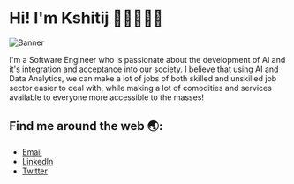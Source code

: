 # Hi! I'm Kshitij 👋🏽👨🏽‍💻

![Banner](https://user-images.githubusercontent.com/66397721/212951261-6c0d817d-3e9e-4176-98a5-e14a552f41b9.png)

I'm a Software Engineer who is passionate about the development of AI and it's integration and acceptance into our society. I believe that using AI and Data Analytics, we can make a lot of jobs of both skilled and unskilled job sector easier to deal with, while making a lot of comodities and services available to everyone more accessible to the masses!

## Find me around the web 🌏:

- [Email](mailto:chaharkshitij@gmail.com)
- [LinkedIn](https://www.linkedin.com/in/kshitijsingh-lnkdin/)
- [Twitter](https://twitter.com/kshitijsinghtwt)
